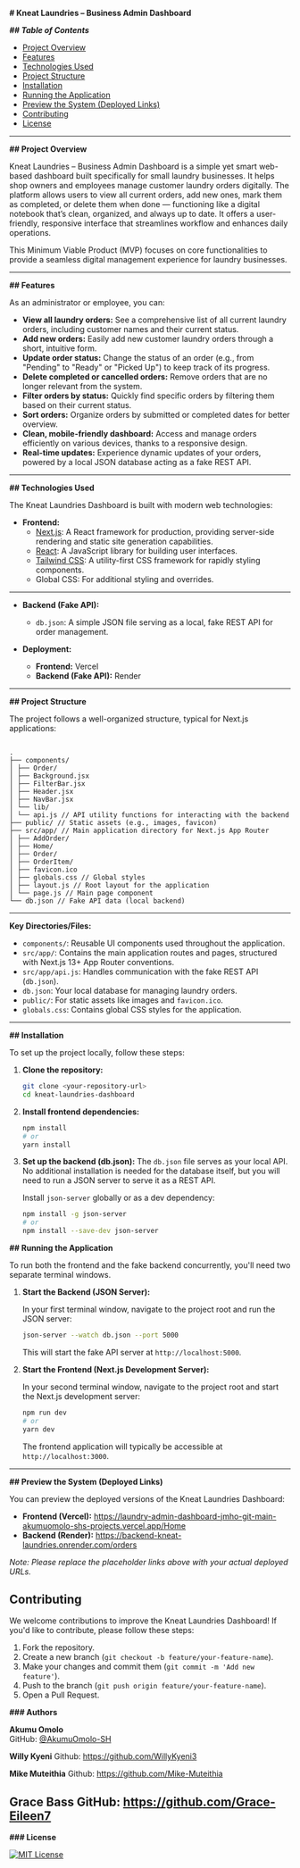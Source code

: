

**# Kneat Laundries – Business Admin Dashboard**

***## Table of Contents***

- [Project Overview](#project-overview)
- [Features](#features)
- [Technologies Used](#technologies-used)
- [Project Structure](#project-structure)
- [Installation](#installation)
- [Running the Application](#running-the-application)
- [Preview the System (Deployed Links)](#preview-the-system-deployed-links)
- [Contributing](#contributing)
- [License](#license)
  

---

**## Project Overview**

Kneat Laundries – Business Admin Dashboard is a simple yet smart web-based dashboard built specifically for small laundry businesses. It helps shop owners and employees manage customer laundry orders digitally. The platform allows users to view all current orders, add new ones, mark them as completed, or delete them when done — functioning like a digital notebook that’s clean, organized, and always up to date. It offers a user-friendly, responsive interface that streamlines workflow and enhances daily operations.

This Minimum Viable Product (MVP) focuses on core functionalities to provide a seamless digital management experience for laundry businesses.

---

**## Features**

As an administrator or employee, you can:

-   **View all laundry orders:** See a comprehensive list of all current laundry orders, including customer names and their current status.
-   **Add new orders:** Easily add new customer laundry orders through a short, intuitive form.
-   **Update order status:** Change the status of an order (e.g., from "Pending" to "Ready" or "Picked Up") to keep track of its progress.
-   **Delete completed or cancelled orders:** Remove orders that are no longer relevant from the system.
-   **Filter orders by status:** Quickly find specific orders by filtering them based on their current status.
-   **Sort orders:** Organize orders by submitted or completed dates for better overview.
-   **Clean, mobile-friendly dashboard:** Access and manage orders efficiently on various devices, thanks to a responsive design.
-   **Real-time updates:** Experience dynamic updates of your orders, powered by a local JSON database acting as a fake REST API.

---

**## Technologies Used**

The Kneat Laundries Dashboard is built with modern web technologies:

-   **Frontend:**
    -   [Next.js](https://nextjs.org/): A React framework for production, providing server-side rendering and static site generation capabilities.
    -   [React](https://react.dev/): A JavaScript library for building user interfaces.
    -   [Tailwind CSS](https://tailwindcss.com/): A utility-first CSS framework for rapidly styling components.
    -   Global CSS: For additional styling and overrides.

---

-   **Backend (Fake API):**
    -   `db.json`: A simple JSON file serving as a local, fake REST API for order management.

-   **Deployment:**
    -   **Frontend:** Vercel
    -   **Backend (Fake API):** Render

---

**## Project Structure**

The project follows a well-organized structure, typical for Next.js applications:

```

.
├── components/
│ ├── Order/
│ ├── Background.jsx
│ ├── FilterBar.jsx
│ ├── Header.jsx
│ ├── NavBar.jsx
│ └── lib/
│ └── api.js // API utility functions for interacting with the backend
├── public/ // Static assets (e.g., images, favicon)
├── src/app/ // Main application directory for Next.js App Router
│ ├── AddOrder/
│ ├── Home/
│ ├── Order/
│ ├── OrderItem/
│ ├── favicon.ico
│ ├── globals.css // Global styles
│ ├── layout.js // Root layout for the application
│ └── page.js // Main page component
└── db.json // Fake API data (local backend)
```
---

**Key Directories/Files:**

-   `components/`: Reusable UI components used throughout the application.
-   `src/app/`: Contains the main application routes and pages, structured with Next.js 13+ App Router conventions.
-   `src/app/api.js`: Handles communication with the fake REST API (`db.json`).
-   `db.json`: Your local database for managing laundry orders.
-   `public/`: For static assets like images and `favicon.ico`.
-   `globals.css`: Contains global CSS styles for the application.

---

**## Installation**

To set up the project locally, follow these steps:

1.  **Clone the repository:**

    ```bash
    git clone <your-repository-url>
    cd kneat-laundries-dashboard
    ```


2.  **Install frontend dependencies:**

    ```bash
    npm install
    # or
    yarn install
    ```

3.  **Set up the backend (db.json):**
    The `db.json` file serves as your local API. No additional installation is needed for the database itself, but you will need to run a JSON server to serve it as a REST API.

    Install `json-server` globally or as a dev dependency:
    ```bash
    npm install -g json-server
    # or
    npm install --save-dev json-server
    ```

**## Running the Application**

To run both the frontend and the fake backend concurrently, you'll need two separate terminal windows.

1.  **Start the Backend (JSON Server):**

    In your first terminal window, navigate to the project root and run the JSON server:

    ```bash
    json-server --watch db.json --port 5000
    ```
    This will start the fake API server at `http://localhost:5000`.

2.  **Start the Frontend (Next.js Development Server):**

    In your second terminal window, navigate to the project root and start the Next.js development server:

    ```bash
    npm run dev
    # or
    yarn dev
    ```

    The frontend application will typically be accessible at `http://localhost:3000`.

---

**## Preview the System (Deployed Links)**

You can preview the deployed versions of the Kneat Laundries Dashboard:

-   **Frontend (Vercel):** https://laundry-admin-dashboard-jmho-git-main-akumuomolo-shs-projects.vercel.app/Home
-   **Backend (Render):** https://backend-kneat-laundries.onrender.com/orders

*Note: Please replace the placeholder links above with your actual deployed URLs.*

## Contributing

We welcome contributions to improve the Kneat Laundries Dashboard! If you'd like to contribute, please follow these steps:

1.  Fork the repository.
2.  Create a new branch (`git checkout -b feature/your-feature-name`).
3.  Make your changes and commit them (`git commit -m 'Add new feature'`).
4.  Push to the branch (`git push origin feature/your-feature-name`).
5.  Open a Pull Request.

**###  Authors**

**Akumu Omolo**  
GitHub: [@AkumuOmolo-SH](https://github.com/AkumuOmolo-SH)

**Willy Kyeni**
Github: https://github.com/WillyKyeni3

**Mike Muteithia**
Github: https://github.com/Mike-Muteithia

**Grace Bass**
GitHub: https://github.com/Grace-Eileen7
---

**### License**

[![MIT License](https://img.shields.io/badge/License-MIT-yellow.svg)](https://opensource.org/licenses/MIT)  

